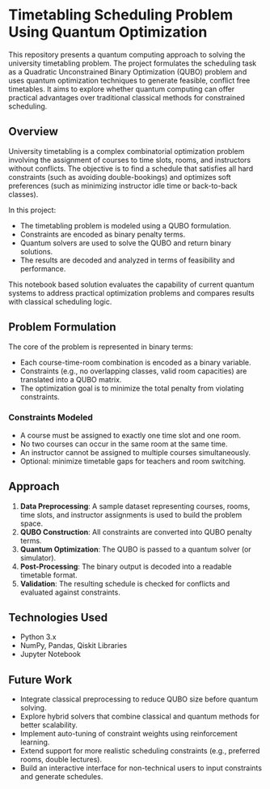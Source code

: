 # Timetabling Scheduling Problem Using Quantum Optimization

This repository presents a quantum computing approach to solving the university timetabling problem. The project formulates the scheduling task as a Quadratic Unconstrained Binary Optimization (QUBO) problem and uses quantum optimization techniques to generate feasible, conflict free timetables. 
It aims to explore whether quantum computing can offer practical advantages over traditional classical methods for constrained scheduling.


## Overview

University timetabling is a complex combinatorial optimization problem involving the assignment of courses to time slots, rooms, and instructors without conflicts. 
The objective is to find a schedule that satisfies all hard constraints (such as avoiding double-bookings) and optimizes soft preferences (such as minimizing instructor idle time or back-to-back classes).

In this project:

- The timetabling problem is modeled using a QUBO formulation.
- Constraints are encoded as binary penalty terms.
- Quantum solvers are used to solve the QUBO and return binary solutions.
- The results are decoded and analyzed in terms of feasibility and performance.

This notebook based solution evaluates the capability of current quantum systems to address practical optimization problems and 
compares results with classical scheduling logic.


## Problem Formulation

The core of the problem is represented in binary terms:

- Each course-time-room combination is encoded as a binary variable.
- Constraints (e.g., no overlapping classes, valid room capacities) are translated into a QUBO matrix.
- The optimization goal is to minimize the total penalty from violating constraints.

### Constraints Modeled

- A course must be assigned to exactly one time slot and one room.
- No two courses can occur in the same room at the same time.
- An instructor cannot be assigned to multiple courses simultaneously.
- Optional: minimize timetable gaps for teachers and room switching.


## Approach

1. **Data Preprocessing**: A sample dataset representing courses, rooms, time slots, and instructor assignments is used to build the problem space.
2. **QUBO Construction**: All constraints are converted into QUBO penalty terms.
3. **Quantum Optimization**: The QUBO is passed to a quantum solver (or simulator).
4. **Post-Processing**: The binary output is decoded into a readable timetable format.
5. **Validation**: The resulting schedule is checked for conflicts and evaluated against constraints.


## Technologies Used

- Python 3.x
- NumPy, Pandas, Qiskit Libraries
- Jupyter Notebook

## Future Work

- Integrate classical preprocessing to reduce QUBO size before quantum solving.
- Explore hybrid solvers that combine classical and quantum methods for better scalability.
- Implement auto-tuning of constraint weights using reinforcement learning.
- Extend support for more realistic scheduling constraints (e.g., preferred rooms, double lectures).
- Build an interactive interface for non-technical users to input constraints and generate schedules.



